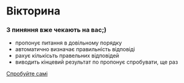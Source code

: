 # Вікторина
### 3 пиняння вже чекають на вас;)

- пропонує питання в довільному порядку
- автоматично визначає правильність відповіді
- рахує кількісьть правельних відповідей
- виводить кінцевий результат по пропонує спробувати, ще раз

[Спробуйте самі](https://pavlo-zubovych.github.io/JsUp_5/)
